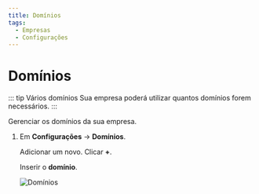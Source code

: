 ```yaml
---
title: Domínios
tags:
  - Empresas
  - Configurações
---
```


# Domínios

::: tip Vários domínios
Sua empresa poderá utilizar quantos domínios forem necessários.
:::

Gerenciar os domínios da sua empresa.

1. Em **Configurações** -> **Domínios**.

   Adicionar um novo. Clicar **+**.

   Inserir o **domínio**.

   ![Domínios](https://cdn.phishx.io/phishx-docs/images/phishx_companies_domains_01.webp)
